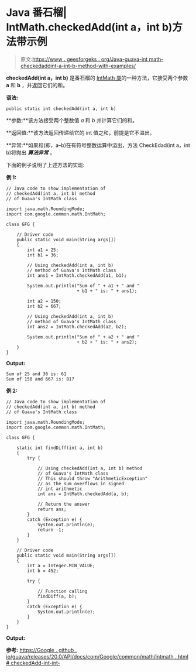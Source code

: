 # Java 番石榴| IntMath.checkedAdd(int a，int b)方法带示例

> 原文:[https://www . geesforgeks . org/Java-guava-int math-checkedaddint-a-int-b-method-with-examples/](https://www.geeksforgeeks.org/java-guava-intmath-checkedaddint-a-int-b-method-with-examples/)

**checkedAdd(int a，int b)** 是番石榴的 [IntMath 类](https://www.geeksforgeeks.org/intmath-class-guava-java/)的一种方法，它接受两个参数 **a** 和 **b** ，并返回它们的和。

**语法:**

```
public static int checkedAdd(int a, int b)

```

**参数:**该方法接受两个整数值 *a* 和 *b* 并计算它们的和。

**返回值:**该方法返回传递给它的 int 值之和，前提是它不溢出。

**异常:**如果和(即，a–b)在有符号整数运算中溢出，方法 CheckEdad(int a，int b)将抛出 ***算法异常*** 。

下面的例子说明了上述方法的实现:

**例 1:**

```
// Java code to show implementation of
// checkedAdd(int a, int b) method
// of Guava's IntMath class

import java.math.RoundingMode;
import com.google.common.math.IntMath;

class GFG {

    // Driver code
    public static void main(String args[])
    {
        int a1 = 25;
        int b1 = 36;

        // Using checkedAdd(int a, int b)
        // method of Guava's IntMath class
        int ans1 = IntMath.checkedAdd(a1, b1);

        System.out.println("Sum of " + a1 + " and "
                           + b1 + " is: " + ans1);

        int a2 = 150;
        int b2 = 667;

        // Using checkedAdd(int a, int b)
        // method of Guava's IntMath class
        int ans2 = IntMath.checkedAdd(a2, b2);

        System.out.println("Sum of " + a2 + " and "
                           + b2 + " is: " + ans2);
    }
}
```

**Output:**

```
Sum of 25 and 36 is: 61
Sum of 150 and 667 is: 817

```

**例 2:**

```
// Java code to show implementation of
// checkedAdd(int a, int b) method
// of Guava's IntMath class

import java.math.RoundingMode;
import com.google.common.math.IntMath;

class GFG {

    static int findDiff(int a, int b)
    {
        try {

            // Using checkedAdd(int a, int b) method
            // of Guava's IntMath class
            // This should throw "ArithmeticException"
            // as the sum overflows in signed
            // int arithmetic
            int ans = IntMath.checkedAdd(a, b);

            // Return the answer
            return ans;
        }
        catch (Exception e) {
            System.out.println(e);
            return -1;
        }
    }

    // Driver code
    public static void main(String args[])
    {
        int a = Integer.MIN_VALUE;
        int b = 452;

        try {

            // Function calling
            findDiff(a, b);
        }
        catch (Exception e) {
            System.out.println(e);
        }
    }
}
```

**Output:**

**参考:**
[https://Google . github . io/guava/releases/20.0/API/docs/com/Google/common/math/intmath . html # checkedAdd-int-int-](https://google.github.io/guava/releases/20.0/api/docs/com/google/common/math/IntMath.html#checkedAdd-int-int-)